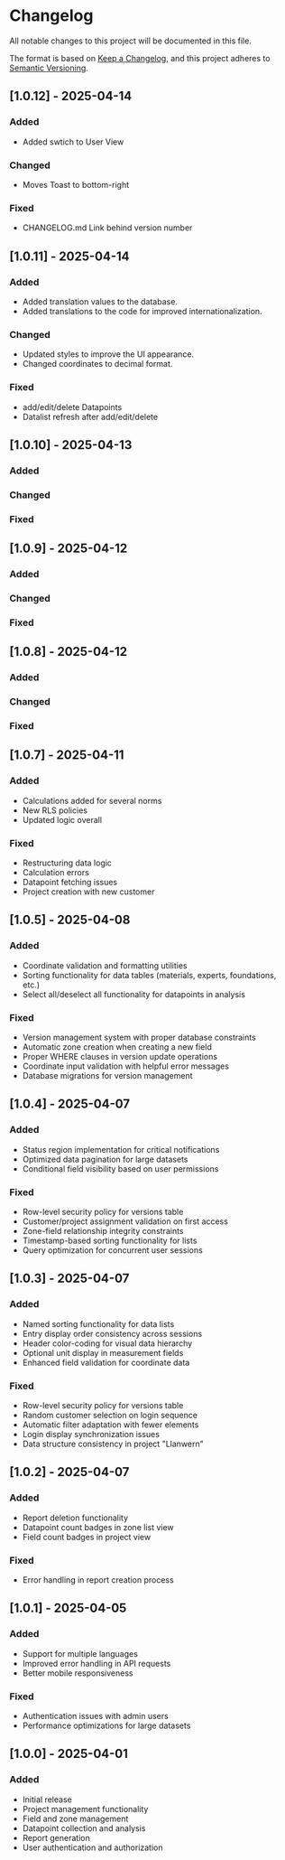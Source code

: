 # Changelog

All notable changes to this project will be documented in this file.

The format is based on [Keep a Changelog](https://keepachangelog.com/en/1.0.0/),
and this project adheres to [Semantic Versioning](https://semver.org/spec/v2.0.0.html).

## [1.0.12] - 2025-04-14

### Added  
- Added swtich to User View
### Changed
- Moves Toast to bottom-right
### Fixed
- CHANGELOG.md Link behind version number

## [1.0.11] - 2025-04-14

### Added
- Added translation values to the database.
- Added translations to the code for improved internationalization.
  
### Changed
- Updated styles to improve the UI appearance.
- Changed coordinates to decimal format.

### Fixed
- add/edit/delete Datapoints
- Datalist refresh after add/edit/delete

## [1.0.10] - 2025-04-13

### Added  
### Changed
### Fixed

## [1.0.9] - 2025-04-12

### Added  
### Changed
### Fixed

## [1.0.8] - 2025-04-12

### Added  
### Changed
### Fixed

## [1.0.7] - 2025-04-11

### Added
- Calculations added for several norms
- New RLS policies
- Updated logic overall

### Fixed
- Restructuring data logic
- Calculation errors
- Datapoint fetching issues
- Project creation with new customer

## [1.0.5] - 2025-04-08

### Added
- Coordinate validation and formatting utilities
- Sorting functionality for data tables (materials, experts, foundations, etc.)
- Select all/deselect all functionality for datapoints in analysis

### Fixed
- Version management system with proper database constraints
- Automatic zone creation when creating a new field
- Proper WHERE clauses in version update operations
- Coordinate input validation with helpful error messages
- Database migrations for version management

## [1.0.4] - 2025-04-07

### Added
- Status region implementation for critical notifications
- Optimized data pagination for large datasets
- Conditional field visibility based on user permissions

### Fixed
- Row-level security policy for versions table
- Customer/project assignment validation on first access
- Zone-field relationship integrity constraints
- Timestamp-based sorting functionality for lists
- Query optimization for concurrent user sessions

## [1.0.3] - 2025-04-07

### Added
- Named sorting functionality for data lists
- Entry display order consistency across sessions
- Header color-coding for visual data hierarchy
- Optional unit display in measurement fields
- Enhanced field validation for coordinate data

### Fixed
- Row-level security policy for versions table
- Random customer selection on login sequence
- Automatic filter adaptation with fewer elements
- Login display synchronization issues
- Data structure consistency in project "Llanwern"

## [1.0.2] - 2025-04-07

### Added
- Report deletion functionality
- Datapoint count badges in zone list view
- Field count badges in project view

### Fixed
- Error handling in report creation process

## [1.0.1] - 2025-04-05

### Added
- Support for multiple languages
- Improved error handling in API requests
- Better mobile responsiveness

### Fixed
- Authentication issues with admin users
- Performance optimizations for large datasets

## [1.0.0] - 2025-04-01

### Added
- Initial release
- Project management functionality
- Field and zone management
- Datapoint collection and analysis
- Report generation
- User authentication and authorization
